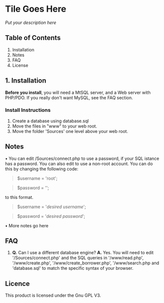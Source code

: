 # Tile Goes Here
*Put your description here*

## Table of Contents
1. Installation
2. Notes
3. FAQ
4. License

## 1. Installation
**Before you install**, you will need a MtSQL server, and a Web server with PHP/PDO. If you really don't want MySQL, see the FAQ section.

### Install Instructions
1. Create a database using database.sql
2. Move the files in "www" to your web root.
3. Move the folder 'Sources' one level above your web root.

## Notes
• You can edit /Sources/connect.php to use a password, if your SQL istance has a password. You can also edit to use a non-root account. 
  You can do this by changing the following code:
> $username	= 'root';

> $password	= '';

  to this format.
> $username	= '*desired username*';

> $password	= '*desired password*';

• More notes go here

## FAQ
1. **Q.** Can I use a different database engine?
   **A.** Yes. You will need to edit '/Sources/connect.php' and the SQL queries in '/www/read.php', '/www/create.php', '/www/create_borrower.php',
   '/www/search.php and 'database.sql' to match the specific syntax of your browser.

## Licence
This product is licensed under the Gnu GPL V3.

